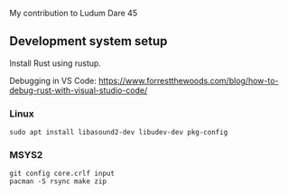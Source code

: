 My contribution to Ludum Dare 45

## Development system setup

Install Rust using rustup.

Debugging in VS Code: https://www.forrestthewoods.com/blog/how-to-debug-rust-with-visual-studio-code/

### Linux

    sudo apt install libasound2-dev libudev-dev pkg-config

### MSYS2

    git config core.crlf input
    pacman -S rsync make zip

